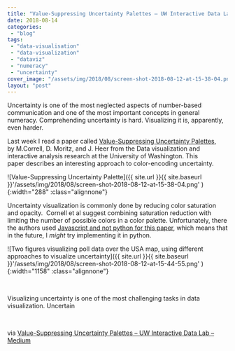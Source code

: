 ```yaml
---
title: "Value-Suppressing Uncertainty Palettes – UW Interactive Data Lab – Medium"
date: 2018-08-14
categories: 
 - "blog"
tags: 
 - "data-visualisation"
 - "data-visualization"
 - "dataviz"
 - "numeracy"
 - "uncertainty"
cover_image: "/assets/img/2018/08/screen-shot-2018-08-12-at-15-38-04.png"
layout: "post"
---
```


Uncertainty is one of the most neglected aspects of number-based communication and one of the most important concepts in general numeracy. Comprehending uncertainty is hard. Visualizing it is, apparently, even harder.

Last week I read a paper called [Value-Suppressing Uncertainty Palettes](http://idl.cs.washington.edu/papers/uncertainty-palettes), by M.Correll, D. Moritz, and J. Heer from the Data visualization and interactive analysis research at the University of Washington. This paper describes an interesting approach to color-encoding uncertainty.

![Value-Suppressing Uncertainty Palette]({{ site.url }}{{ site.baseurl }}'/assets/img/2018/08/screen-shot-2018-08-12-at-15-38-04.png' ){:width="288" :class="alignnone"}

Uncertainty visualization is commonly done by reducing color saturation and opacity.  Cornell et al suggest combining saturation reduction with limiting the number of possible colors in a color palette. Unfortunately, there the authors used [Javascript and not python for this paper](https://github.com/uwdata/vsup), which means that in the future, I *might* try implementing it in python.

![Two figures visualizing poll data over the USA map, using different approaches to visualize uncertainty]({{ site.url }}{{ site.baseurl }}'/assets/img/2018/08/screen-shot-2018-08-12-at-15-44-55.png' ){:width="1158" :class="alignnone"}

 

Visualizing uncertainty is one of the most challenging tasks in data visualization. Uncertain

 

via [Value-Suppressing Uncertainty Palettes – UW Interactive Data Lab – Medium](https://medium.com/@uwdata/value-suppressing-uncertainty-palettes-426130122ce9)
